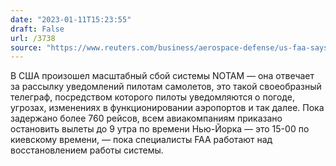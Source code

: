 ```yaml
---
date: "2023-01-11T15:23:55"
draft: False
url: /3738
source: "https://www.reuters.com/business/aerospace-defense/us-faa-says-flight-personnel-alert-system-not-processing-updates-after-outage-2023-01-11/"
---
```


В США произошел масштабный сбой системы NOTAM — она отвечает за рассылку уведомлений пилотам самолетов, это такой своеобразный телеграф, посредством которого пилоты уведомляются о погоде, угрозах, изменениях в функционировании аэропортов и так далее. Пока задержано более 760 рейсов, всем авиакомпаниям приказано остановить вылеты до 9 утра по времени Нью-Йорка — это 15-00 по киевскому времени, — пока специалисты FAA работают над восстановлением работы системы.
